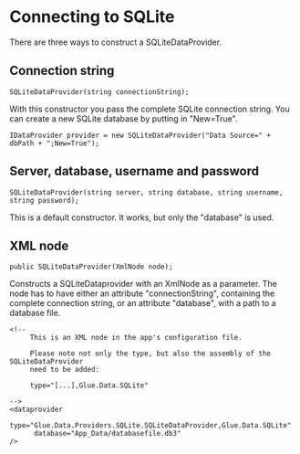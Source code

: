 # Connecting to SQLite #

There are three ways to construct a SQLiteDataProvider.

## Connection string ##
`SQLiteDataProvider(string connectionString);`

With this constructor you pass the complete SQLite connection string. You can create a new SQLite database by putting in "New=True".
```
IDataProvider provider = new SQLiteDataProvider("Data Source=" + dbPath + ";New=True");
```

## Server, database, username and password ##
`SQLiteDataProvider(string server, string database, string username, string password);`

This is a default constructor. It works, but only the "database" is used.

## XML node ##
`public SQLiteDataProvider(XmlNode node);`

Constructs a SQLiteDataprovider with an XmlNode as a parameter. The node has to have either an attribute "connectionString", containing the complete connection string, or an attribute "database", with a path to a database file.

```
<!-- 
     This is an XML node in the app's configuration file.

     Please note not only the type, but also the assembly of the SQLiteDataProvider
     need to be added:
    
     type="[...],Glue.Data.SQLite"

-->
<dataprovider 
      type="Glue.Data.Providers.SQLite.SQLiteDataProvider,Glue.Data.SQLite" 
      database="App_Data/databasefile.db3"
/>
```
